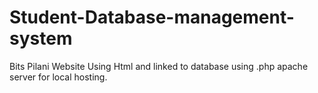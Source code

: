 # Student-Database-management-system
Bits Pilani Website Using Html and linked to database using .php apache server for local hosting.
